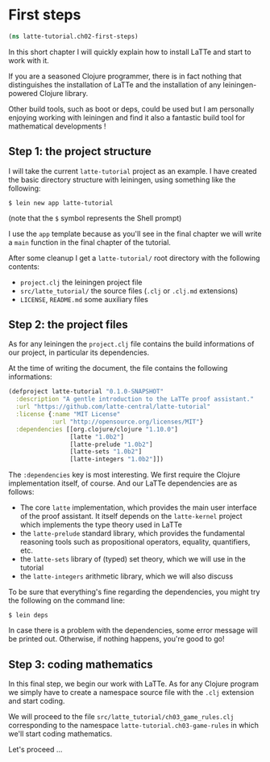 
# First steps


```clojure
(ns latte-tutorial.ch02-first-steps)

```

In this short chapter I will quickly explain how to
install LaTTe and start to work with it.

If you are a seasoned Clojure programmer, there is
in fact nothing that distinguishes the installation
of LaTTe and the installation of any leiningen-powered
Clojure library.

Other build tools, such as boot or deps, could be used
but I am personally enjoying working with leiningen and
find it also a fantastic build tool for mathematical
developments !




## Step 1: the project structure

I will take the current `latte-tutorial` project as an example.
I have created the basic directory structure with leiningen, using
something like the following:

```
$ lein new app latte-tutorial
```
(note that the `$` symbol represents the Shell prompt)

I use the `app` template because as you'll see in the final chapter
we will write a `main` function in the final chapter of the tutorial.

After some cleanup I get a `latte-tutorial/` root directory
with the following contents:

- `project.clj` the leiningen project file
- `src/latte_tutorial/` the source files (`.clj` or `.clj.md` extensions)
- `LICENSE`, `README.md` some auxiliary files




## Step 2: the project files

As for any leiningen the `project.clj` file contains the
build informations of our project, in particular its dependencies.

At the time of writing the document, the file contains the following
informations:

```clojure
(defproject latte-tutorial "0.1.0-SNAPSHOT"
  :description "A gentle introduction to the LaTTe proof assistant."
  :url "https://github.com/latte-central/latte-tutorial"
  :license {:name "MIT License"
            :url "http://opensource.org/licenses/MIT"}
  :dependencies [[org.clojure/clojure "1.10.0"]
                 [latte "1.0b2"]
                 [latte-prelude "1.0b2"]
                 [latte-sets "1.0b2"]
                 [latte-integers "1.0b2"]])
```
The `:dependencies` key is most interesting.
We first require the Clojure implementation itself, of course.
And our LaTTe dependencies are as follows:

- The core `latte` implementation, which provides the main user interface
  of the proof assistant. It itself depends on the `latte-kernel` project which
  implements the type theory used in LaTTe
- the `latte-prelude` standard library, which provides the fundamental reasoning
tools such as propositional operators, equality, quantifiers, etc.
- the `latte-sets` library of (typed) set theory, which we will use in the tutorial
- the `latte-integers` arithmetic library, which we will also discuss

To be sure that everything's fine regarding the dependencies, you might try the
following on the command line:

```
$ lein deps
```

In case there is a problem with the dependencies, some error message will be
printed out. Otherwise, if nothing happens, you're good to go!



## Step 3: coding mathematics

In this final step, we begin our work with LaTTe. As for any Clojure program
we simply have to create a namespace source file with the `.clj` extension
and start coding.

We will proceed to the file `src/latte_tutorial/ch03_game_rules.clj` corresponding
to the namespace `latte-tutorial.ch03-game-rules` in which we'll start coding
mathematics.

Let's proceed ...

